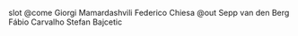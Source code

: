 slot
@come
Giorgi Mamardashvili
Federico Chiesa
@out
Sepp van den Berg
Fábio Carvalho
Stefan Bajcetic

